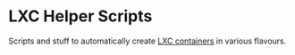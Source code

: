 # LXC Helper Scripts

Scripts and stuff to automatically create [LXC containers][lxc] in various flavours.


[lxc]: https://linuxcontainers.org/
